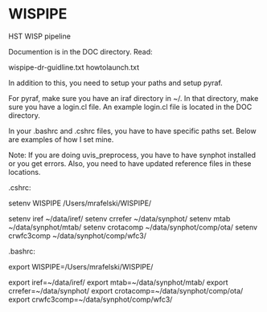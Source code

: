 # WISPIPE
HST WISP pipeline

Documention is in the DOC directory. Read:

wispipe-dr-guidline.txt
howtolaunch.txt

In addition to this, you need to setup your paths and setup pyraf.

For pyraf, make sure you have an iraf directory in ~/. In that
directory, make sure you have a login.cl file. An example login.cl
file is located in the DOC directory.

In your .bashrc and .cshrc files, you have to have specific paths
set. Below are examples of how I set mine.

Note: If you are doing uvis_preprocess, you have to have synphot
installed or you get errors. Also, you need to have updated reference
files in these locations. 

.cshrc:

setenv WISPIPE /Users/mrafelski/WISPIPE/

setenv iref ~/data/iref/
setenv crrefer ~/data/synphot/
setenv mtab ~/data/synphot/mtab/
setenv crotacomp ~/data/synphot/comp/ota/
setenv crwfc3comp ~/data/synphot/comp/wfc3/

.bashrc:

export WISPIPE=/Users/mrafelski/WISPIPE/

export iref=~/data/iref/
export mtab=~/data/synphot/mtab/
export crrefer=~/data/synphot/
export crotacomp=~/data/synphot/comp/ota/
export crwfc3comp=~/data/synphot/comp/wfc3/
